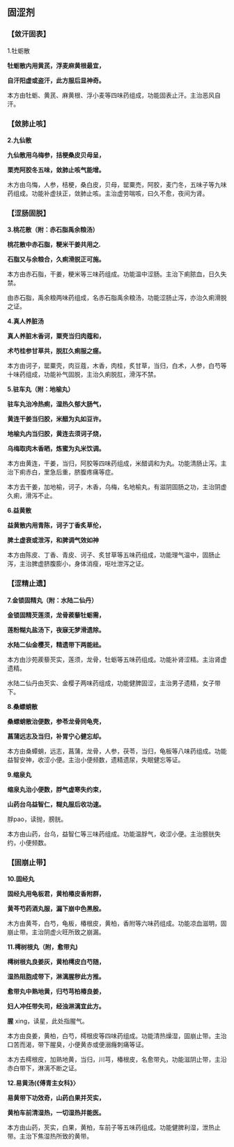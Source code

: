 ## 固涩剂

### 【敛汗固表】

1.牡蛎散

**牡蛎散内用黄芪，浮麦麻黄根最宜，**

**自汗阳虚或盗汗，此方服后显神奇。**

本方由牡蛎、黄芪、麻黄根、浮小麦等四味药组成，功能固表止汗。主治恶风自汗。

### 【敛肺止咳】

**2.九仙散**

**九仙散用乌梅参，拮梗桑皮贝母呈，**

**栗売阿胶冬五味，敛肺止咳气能增。**

木方由乌悔，人参，桔梗，桑白皮，贝母，罂粟売，阿胶，麦门冬，五味子等九味药组成。功能补虚扶正，敛肺止咳。主治虚劳喘咳，曰久不愈，夜间为肾。

### **【涩肠固脱】**

**3.桃花散（附：赤石脂禹余粮汤）**

**桃花散中赤石脂，粳米干姜共用之.**

**石脂又与余粮合，久痢滑脱正可施。**

本方由赤石脂，干姜，粳米等三味药组成。功能温中涩肠。主治下痢脓血，日久失禁。

由赤石脂，禹余粮两味药组成，名赤石脂禹余粮汤，功能涩肠止泻，亦治久痢滑脱之证。

**4.真人养脏汤**

**真人养脏木香诃，粟壳当归肉蔻和，**

**术芍桂参甘草共，脱肛久痢服之瘥。**

本方由诃子，罂粟壳，肉豆蔻，木香，肉桂，炙甘草，当归，白术，人参，白芍等十味药组成，功能补气固脱，主治久痢脱肛，滑泻不禁。

**5.驻车丸（附：地榆丸）**

**驻车丸治冷热痢，湿热久郁大肠气，**

**黄连干姜当归胶，米醋为丸如豆许。**

**地榆丸内当归胶，黄连去须诃子烧，**

**乌梅取肉木香晒，炼蜜为丸米饮调。**

本方由黄连，干姜，当归，阿胶等四味药组成，米醋调和为丸。功能清肠止泻。主治下痢赤白，里急后重，脐腹疼痛等症。

本方去干姜，加地榆，诃子，木香，乌梅，名地榆丸，有滋阴固肠之功，主治阴虚久痢，滑泻不止。

**6.益黄散**

**益黄散内用青陈，诃子丁香炙草伦，**

**脾土虚衰或泄泻，和脾调气效如神**

本方由陈皮、丁香、青皮、诃子、炙甘草等五味药组成，功能理气温中，固肠止泻，主治脾虚脐腹膨小，身体消瘦，呕吐泄泻之证。

### 【涩精止遗】

**7.金锁固精丸（附：水陆二仙丹）**

**金锁固精芡莲须，龙骨蒺藜牡蛎需，**

**莲粉糊丸盐汤下，夜寐无梦滑遗除。**

**水陆二仙金樱芡，精遗带下两能祛。**

本方由沙苑蒺藜芡实，莲须，龙骨，牡蛎等五味药组成。功能补肾涩精。主治肾虚遗精。

水陆二仙丹由芡实、金樱子两味药组成，功能健脾固涩，主治男子遗精，女子带下。

**8.桑螵蛸散**

**桑螵蛸散治便数，参苓龙骨同龟壳，**

**菖蒲远志及当归，补胃宁心健忘却。**

本方由桑蟫蛸，远志，菖蒲，龙骨，人参，茯苓，当归，龟板等八味药组成。功能益智安神，收涩小便。主治小便频数，遗精遗尿，失眠健忘等证。

**9.缩泉丸**

**缩泉丸治小便数，脬气虚寒失约束，**

**山药台乌益智仁，糊丸服后收功速。**

脬pao，读抛，膀胱。

本方由山药，台乌，益智仁等三味药组成。功能温脬气，收涩小便。主治膀胱失约，小便频数。

### 【固崩止带】

**10.固经丸**

**固经丸用龟板君，黄柏椿皮香附群，**

**黄芩芍药酒丸服，漏下崩中色黑殷。**

木方由黄芩，白芍，龟板，椿根皮，黄柏，香附等六味药组成。功能凉血滋明，固崩止带。主治阴虚火旺所致之崩漏。

**11.樗树根丸（附，愈带丸)**

**樗树根丸良姜灰，黄柏樗皮白芍随，**

**湿热阻胞成带下，淋漓腥秽此方推。**

**愈带丸中熟地黄，归芍芎柏椿良姜，**

**妇人冲任带失司，经浊淋漓宜此方。**

**腥** xing，读星，此处指腥气。

本方由良姜，黄柏，白芍，樗根皮等四味药组成。功能清热燥湿，固崩止带。主治口苦而渴，带下腥臭，小便黄赤或便溺癃刺痛等证。

本方去樗根皮，加熟地黄，当归，川芎，椿根皮，名愈带丸，功能滋阴止带，主沿赤白带下，淋漓不断之证。

**12.易黄汤(《傅青主女科》〉**

**易黄带下功效奇，山药白果并芡实，**

**黄柏车前清湿热，一切湿热并能医。**

本方由山药，芡实，白果，黄柏，车前子等五味药组成。功能健脾利湿，泄热止带。主治下焦湿热所致的黄带。

